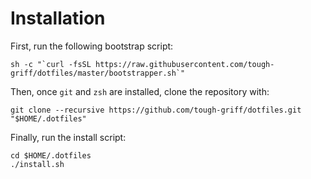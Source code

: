 # Installation
First, run the following bootstrap script:

```
sh -c "`curl -fsSL https://raw.githubusercontent.com/tough-griff/dotfiles/master/bootstrapper.sh`"
```

Then, once `git` and `zsh` are installed, clone the repository with:

```
git clone --recursive https://github.com/tough-griff/dotfiles.git "$HOME/.dotfiles"
```

Finally, run the install script:

```
cd $HOME/.dotfiles
./install.sh
```
